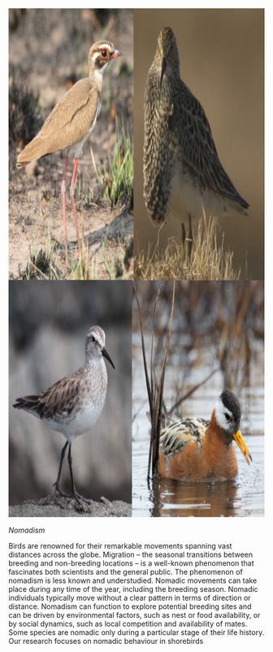 <!-- do not alter next line -->
<img src="/CONTENT/projects/Nomadism/about.png" class="float-end imgshadow rounded" style = "height:25vh;">

*Nomadism*

Birds are renowned for their remarkable movements spanning vast distances across the globe. Migration – the seasonal transitions between breeding and non-breeding locations – is a well-known phenomenon that fascinates both scientists and the general public. 
The phenomenon of nomadism is less known and understudied. Nomadic movements can take place during any time of the year, including the breeding season. Nomadic individuals typically move without a clear pattern in terms of direction or distance. Nomadism can function to explore potential breeding sites and can be driven by environmental factors, such as nest or food availability, or by social dynamics, such as local competition and availability of mates. Some species are nomadic only during a particular stage of their life history.
Our research focuses on nomadic behaviour in shorebirds